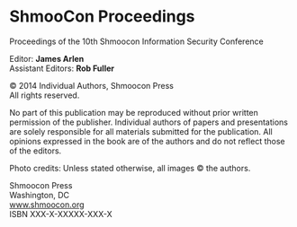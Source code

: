 ShmooCon Proceedings
=======

Proceedings of the 10th Shmoocon Information Security Conference

Editor: **James Arlen**  
Assistant Editors: **Rob Fuller**

© 2014 Individual Authors, Shmoocon Press  
All rights reserved.

No part of this publication may be reproduced without prior written permission of the publisher. Individual authors of papers and presentations are solely responsible for all materials submitted for the publication. All opinions expressed in the book are of the authors and do not reflect those of the editors.

Photo credits: Unless stated otherwise, all images © the authors.

Shmoocon Press  
Washington, DC  
www.shmoocon.org  
ISBN XXX-X-XXXXX-XXX-X